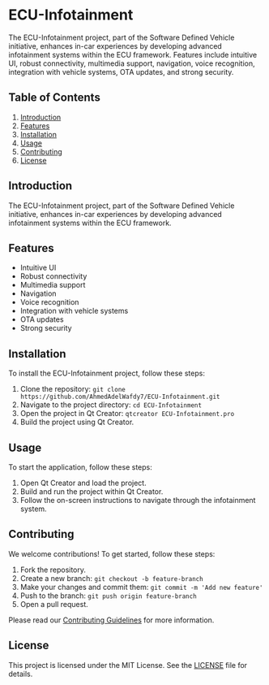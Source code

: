 # ECU-Infotainment
The ECU-Infotainment project, part of the Software Defined Vehicle initiative, enhances in-car experiences by developing advanced infotainment systems within the ECU framework. Features include intuitive UI, robust connectivity, multimedia support, navigation, voice recognition, integration with vehicle systems, OTA updates, and strong security.

## Table of Contents
1. [Introduction](#introduction)
2. [Features](#features)
3. [Installation](#installation)
4. [Usage](#usage)
5. [Contributing](#contributing)
6. [License](#license)

## Introduction
The ECU-Infotainment project, part of the Software Defined Vehicle initiative, enhances in-car experiences by developing advanced infotainment systems within the ECU framework.

## Features
- Intuitive UI
- Robust connectivity
- Multimedia support
- Navigation
- Voice recognition
- Integration with vehicle systems
- OTA updates
- Strong security

## Installation
To install the ECU-Infotainment project, follow these steps:
1. Clone the repository: `git clone https://github.com/AhmedAdelWafdy7/ECU-Infotainment.git`
2. Navigate to the project directory: `cd ECU-Infotainment`
3. Open the project in Qt Creator: `qtcreator ECU-Infotainment.pro`
4. Build the project using Qt Creator.

## Usage
To start the application, follow these steps:
1. Open Qt Creator and load the project.
2. Build and run the project within Qt Creator.
3. Follow the on-screen instructions to navigate through the infotainment system.

## Contributing
We welcome contributions! To get started, follow these steps:
1. Fork the repository.
2. Create a new branch: `git checkout -b feature-branch`
3. Make your changes and commit them: `git commit -m 'Add new feature'`
4. Push to the branch: `git push origin feature-branch`
5. Open a pull request.

Please read our [Contributing Guidelines](CONTRIBUTING.md) for more information.

## License
This project is licensed under the MIT License. See the [LICENSE](LICENSE) file for details.

